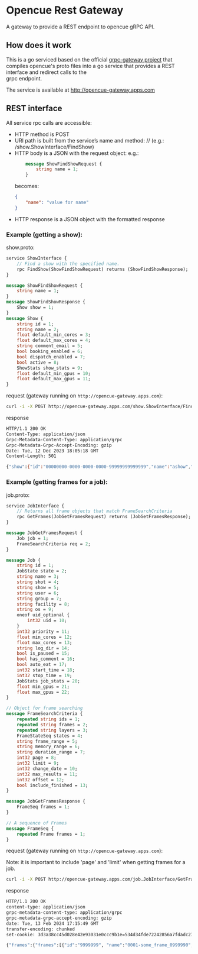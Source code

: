 # Opencue Rest Gateway

A gateway to provide a REST endpoint to opencue gRPC API.

## How does it work

This is a go serviced based on the official [grpc-gateway project](https://github.com/grpc-ecosystem/grpc-gateway) 
that compiles opencue's proto files into a go service that provides a REST interface and redirect calls to the  
grpc endpoint.

The service is available at http://opencue-gateway.apps.com

## REST interface

All service rpc calls are accessible:
 * HTTP method is POST
 * URI path is built from the service’s name and method: /<fully qualified service name>/<method name> (e.g.: /show.ShowInterface/FindShow)
 * HTTP body is a JSON with the request object: e.g.: 
    ```proto
        message ShowFindShowRequest {
            string name = 1;
        }
    ``` 
    becomes:
    ```json
    {
        "name": "value for name"
    }
    ```
 * HTTP response is a JSON object with the formatted response

### Example (getting a show):
show.proto:
```proto
service ShowInterface {
    // Find a show with the specified name.
    rpc FindShow(ShowFindShowRequest) returns (ShowFindShowResponse);
}

message ShowFindShowRequest {
    string name = 1;
}
message ShowFindShowResponse {
    Show show = 1;
}
message Show {
    string id = 1;
    string name = 2;
    float default_min_cores = 3;
    float default_max_cores = 4;
    string comment_email = 5;
    bool booking_enabled = 6;
    bool dispatch_enabled = 7;
    bool active = 8;
    ShowStats show_stats = 9;
    float default_min_gpus = 10;
    float default_max_gpus = 11;
}
```
request (gateway running on `http://opencue-gateway.apps.com`):
```bash
curl -i -X POST http://opencue-gateway.apps.com/show.ShowInterface/FindShow -d '{"name": "ashow"}`
```
response
```bash
HTTP/1.1 200 OK
Content-Type: application/json
Grpc-Metadata-Content-Type: application/grpc
Grpc-Metadata-Grpc-Accept-Encoding: gzip
Date: Tue, 12 Dec 2023 18:05:18 GMT
Content-Length: 501

{"show":{"id":"00000000-0000-0000-0000-99999999999999","name":"ashow","defaultMinCores":1,"defaultMaxCores":10,"commentEmail":"middle-tier@imageworks.com","bookingEnabled":true,"dispatchEnabled":true,"active":true,"showStats":{"runningFrames":75,"deadFrames":14,"pendingFrames":1814,"pendingJobs":175,"createdJobCount":"2353643","createdFrameCount":"10344702","renderedFrameCount":"9733366","failedFrameCount":"1096394","reservedCores":252,"reservedGpus":0},"defaultMinGpus":100,"defaultMaxGpus":100000}}
```

### Example (getting frames for a job):
job.proto:
```proto
service JobInterface {
    // Returns all frame objects that match FrameSearchCriteria
    rpc GetFrames(JobGetFramesRequest) returns (JobGetFramesResponse);
}

message JobGetFramesRequest {
    Job job = 1;
    FrameSearchCriteria req = 2;
}

message Job {
    string id = 1;
    JobState state = 2;
    string name = 3;
    string shot = 4;
    string show = 5;
    string user = 6;
    string group = 7;
    string facility = 8;
    string os = 9;
    oneof uid_optional {
        int32 uid = 10;
    }
    int32 priority = 11;
    float min_cores = 12;
    float max_cores = 13;
    string log_dir = 14;
    bool is_paused = 15;
    bool has_comment = 16;
    bool auto_eat = 17;
    int32 start_time = 18;
    int32 stop_time = 19;
    JobStats job_stats = 20;
    float min_gpus = 21;
    float max_gpus = 22;
}

// Object for frame searching
message FrameSearchCriteria {
    repeated string ids = 1;
    repeated string frames = 2;
    repeated string layers = 3;
    FrameStateSeq states = 4;
    string frame_range = 5;
    string memory_range = 6;
    string duration_range = 7;
    int32 page = 8;
    int32 limit = 9;
    int32 change_date = 10;
    int32 max_results = 11;
    int32 offset = 12;
    bool include_finished = 13;
}

message JobGetFramesResponse {
    FrameSeq frames = 1;
}

// A sequence of Frames
message FrameSeq {
    repeated Frame frames = 1;
}
```
request (gateway running on `http://opencue-gateway.apps.com`):

Note: it is important to include 'page' and 'limit' when getting frames for a job.
```bash
curl -i -X POST http://opencue-gateway.apps.com/job.JobInterface/GetFrames -d '{"job":{"id":"9999999999-b8d7-9999-a29c-99999999999999"}, "req": {"include_finished":true,"page":1,"limit":100}}'
```
response
```bash
HTTP/1.1 200 OK
content-type: application/json
grpc-metadata-content-type: application/grpc
grpc-metadata-grpc-accept-encoding: gzip
date: Tue, 13 Feb 2024 17:15:49 GMT
transfer-encoding: chunked
set-cookie: 3d3a38cc45d028e42e93031e0ccc9b1e=534d34fde72242856a7fdadc27260929; path=/; HttpOnly

{"frames":{"frames":[{"id":"9999999", "name":"0001-some_frame_0999990", "layerName":"h", "number":1, "state":"WAITING", "retryCount":0, "exitStatus":-1, "dispatchOrder":0, "startTime":0, "stopTime":0, "maxRss":"0", "usedMemory":"0", "reservedMemory":"0", "reservedGpuMemory":"0", "lastResource":"/0.00/0", "checkpointState":"DISABLED", "checkpointCount":0, "totalCoreTime":0, "lluTime":1707842141, "totalGpuTime":0, "maxGpuMemory":"0", "usedGpuMemory":"0", "frameStateDisplayOverride":null}, {"id":"10fa17d4-9313-4924-86f5-380c5b2a25d8", "name":"0002-some_frame_0999990", "layerName":"some_frame_0999990", "number":2, "state":"WAITING", "retryCount":0, "exitStatus":-1, "dispatchOrder":1, "startTime":0, "stopTime":0, "maxRss":"0", "usedMemory":"0", "reservedMemory":"0", "reservedGpuMemory":"0", "lastResource":"/0.00/0", "checkpointState":"DISABLED", "checkpointCount":0, "totalCoreTime":0, "lluTime":1707842141, "totalGpuTime":0, "maxGpuMemory":"0", "usedGpuMemory":"0", "frameStateDisplayOverride":null}, {"id":"8d39c602-0b27-4b1e-a09b-4fa35db40e55", "name":"0003-some_frame_0999990", "layerName":"some_frame_0999990", "number":3, "state":"WAITING", "retryCount":0, "exitStatus":-1, "dispatchOrder":2, "startTime":0, "stopTime":0, "maxRss":"0", "usedMemory":"0", "reservedMemory":"0", "reservedGpuMemory":"0", "lastResource":"/0.00/0", "checkpointState":"DISABLED", "checkpointCount":0, "totalCoreTime":0, "lluTime":1707842141, "totalGpuTime":0, "maxGpuMemory":"0", "usedGpuMemory":"0", "frameStateDisplayOverride":null}, {"id":"d418a837-e974-4716-9105-296f495bc407", "name":"0004-some_frame_0999990", "layerName":"some_frame_0999990", "number":4, "state":"WAITING", "retryCount":0, "exitStatus":-1, "dispatchOrder":3, "startTime":0, "stopTime":0, "maxRss":"0", "usedMemory":"0", "reservedMemory":"0", "reservedGpuMemory":"0", "lastResource":"/0.00/0", "checkpointState":"DISABLED", "checkpointCount":0, "totalCoreTime":0, "lluTime":1707842141, "totalGpuTime":0, "maxGpuMemory":"0", "usedGpuMemory":"0", "frameStateDisplayOverride":null}, {"id":"d2113372-99999-4c05-8100-9999999", "name":"0005-some_frame_0999990", "layerName":"some_frame_0999990", "number":5, "state":"WAITING", "retryCount":0, "exitStatus":-1, "dispatchOrder":4, "startTime":0, "stopTime":0, "maxRss":"0", "usedMemory":"0", "reservedMemory":"0", "reservedGpuMemory":"0", "lastResource":"/0.00/0", "checkpointState":"DISABLED", "checkpointCount":0, "totalCoreTime":0, "lluTime":1707842141, "totalGpuTime":0, "maxGpuMemory":"0", "usedGpuMemory":"0", "frameStateDisplayOverride":null}]}}
```